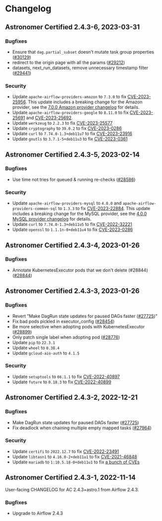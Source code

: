 # Changelog

Astronomer Certified 2.4.3-6, 2023-03-31
----------------------------------------

### Bugfixes

- Ensure that `dag.partial_subset` doesn't mutate task group properties ([#30129](https://github.com/apache/airflow/pull/30129))
- redirect to the origin page with all the params ([#29212](https://github.com/apache/airflow/pull/29212))
- datasets, next_run_datasets, remove unnecessary timestamp filter ([#29441](https://github.com/apache/airflow/pull/29441))

### Security

- Update `apache-airflow-providers-amazon` to `7.3.0` to fix [CVE-2023-25956](https://avd.aquasec.com/nvd/cve-2023-25956). This update includes a breaking change for the Amazon provider, see the [7.0.0 Amazon provider changelog](https://airflow.apache.org/docs/apache-airflow-providers-amazon/7.0.0/index.html#changelog) for details.
- Update `apache-airflow-providers-google` to `8.11.0` to fix [CVE-2023-25691](https://avd.aquasec.com/nvd/cve-2023-25691) and [CVE-2023-25692](https://avd.aquasec.com/nvd/cve-2023-25692).
- Update `werkzeug` to `2.2.3` to fix [CVE-2023-25577](https://avd.aquasec.com/nvd/cve-2023-25577)
- Update `cryptography` to `39.0.2` to fix [CVE-2023-0286](https://avd.aquasec.com/nvd/cve-2023-0286)
- Update `curl` to `7.74.0-1.3+deb11u7` to fix [CVE-2023-23916](https://avd.aquasec.com/nvd/cve-2023-23916)
- Update `gnutls` to `3.7.1-5+deb11u3` to fix [CVE-2023-0361](https://avd.aquasec.com/nvd/cve-2023-0361)

Astronomer Certified 2.4.3-5, 2023-02-14
----------------------------------------

### Bugfixes

- Use time not tries for queued & running re-checks ([#28586](https://github.com/apache/airflow/pull/28586))

### Security

- Update `apache-airflow-providers-mysql` to `4.0.0` and `apache-airflow-providers-common-sql` to `1.3.3` to fix [CVE-2023-22884](https://avd.aquasec.com/nvd/2022/cve-2023-22884/). This update includes a breaking change for the MySQL provider, see the [4.0.0 MySQL provider changelog](https://airflow.apache.org/docs/apache-airflow-providers-mysql/4.0.0/index.html#changelog) for details.
- Update `curl` to `7.74.0-1.3+deb11u5` to fix [CVE-2022-32221](https://avd.aquasec.com/nvd/cve-2022-32221)
- Update `openssl` to `1.1.1n-0+deb11u4` to fix [CVE-2023-0286](https://avd.aquasec.com/nvd/cve-2023-0286)

Astronomer Certified 2.4.3-4, 2023-01-26
----------------------------------------

### Bugfixes

- Annotate KubernetesExecutor pods that we don't delete (#28844)([#28844](https://github.com/apache/airflow/pull/28844))

Astronomer Certified 2.4.3-3, 2023-01-26
----------------------------------------

### Bugfixes

- Revert "Make DagRun state updates for paused DAGs faster ([#27725](https://github.com/apache/airflow/pull/27725))"
- Fix bad pods pickled in executor_config ([#28454](https://github.com/apache/airflow/pull/28454))
- Be more selective when adopting pods with KubernetesExecutor ([#28899](https://github.com/apache/airflow/pull/28899))
- Only patch single label when adopting pod ([#28776](https://github.com/apache/airflow/pull/28776))
- Update `pip` to `22.3.1`
- Update `wheel` to `0.38.4`
- Update `gcloud-aio-auth` to `4.1.5`

### Security

- Update `setuptools` to `66.1.1` to fix [CVE-2022-40897](https://avd.aquasec.com/nvd/cve-2022-40897)
- Update `future` to `0.18.3` to fix [CVE-2022-40899](https://avd.aquasec.com/nvd/cve-2022-40899)

Astronomer Certified 2.4.3-2, 2022-12-21
----------------------------------------

### Bugfixes

- Make DagRun state updates for paused DAGs faster ([#27725](https://github.com/apache/airflow/pull/27725))
- Fix deadlock when chaining multiple empty mapped tasks ([#27964](https://github.com/apache/airflow/pull/27964))

### Security

- Update `certifi` to `2022.12.7` to fix [CVE-2022-23491](https://avd.aquasec.com/nvd/2022/cve-2022-23491/)
- Update `libtasn1` to `4.16.0-2+deb11u1` to fix [CVE-2021-46848](https://avd.aquasec.com/nvd/2022/cve-2021-46848/)
- Update `mariadb` to `1:10.5.18-0+deb11u1` to fix [a bunch of CVEs](https://bugs.debian.org/cgi-bin/bugreport.cgi?bug=1024054#37)

Astronomer Certified 2.4.3-1, 2022-11-14
----------------------------------------

User-facing CHANGELOG for AC 2.4.3+astro.1 from Airflow 2.4.3.

### Bugfixes

- Upgrade to Airflow 2.4.3

